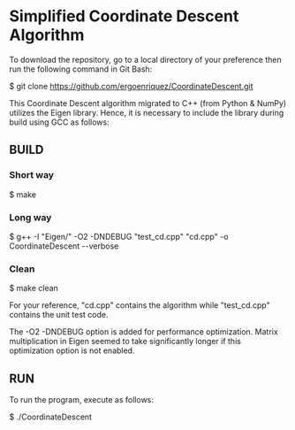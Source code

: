 # Simplified Coordinate Descent Algorithm

To download the repository, go to a local directory of your preference then run the following command in Git Bash:

$ git clone https://github.com/ergoenriquez/CoordinateDescent.git

This Coordinate Descent algorithm migrated to C++ (from Python & NumPy) utilizes the Eigen library. 
Hence, it is necessary to include the library during build using GCC as follows:

## BUILD

### Short way
$ make

### Long way
$ g++ -I "Eigen/" -O2 -DNDEBUG "test_cd.cpp" "cd.cpp" -o CoordinateDescent --verbose

### Clean
$ make clean

For your reference, "cd.cpp" contains the algorithm while "test_cd.cpp" contains the unit test code.

The -O2 -DNDEBUG option is added for performance optimization.
Matrix multiplication in Eigen seemed to take significantly longer if this optimization option is not enabled.

## RUN

To run the program, execute as follows:

$ ./CoordinateDescent
